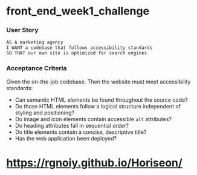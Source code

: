 # front_end_week1_challenge

### User Story

```
AS A marketing agency
I WANT a codebase that follows accessibility standards
SO THAT our own site is optimized for search engines
```

### Acceptance Criteria

Given the on-the-job codebase.
Then the website must meet accessibility standards:

* Can semantic HTML elements be found throughout the source code?
* Do those HTML elements follow a logical structure independent of styling and positioning?
* Do image and icon elements contain accessible `alt` attributes?
* Do heading attributes fall in sequential order?
* Do title elements contain a concise, descriptive title?
* Has the web application been deployed?

# https://rgnoiy.github.io/Horiseon/
